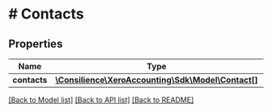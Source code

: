 # # Contacts

## Properties

Name | Type | Description | Notes
------------ | ------------- | ------------- | -------------
**contacts** | [**\Consilience\XeroAccounting\Sdk\Model\Contact[]**](Contact.md) |  | [optional] 

[[Back to Model list]](../../README.md#documentation-for-models) [[Back to API list]](../../README.md#documentation-for-api-endpoints) [[Back to README]](../../README.md)


